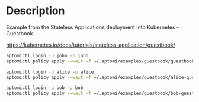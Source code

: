 # Description

Example from the Stateless Applications deployment into Kubernetes - Guestbook.

https://kubernetes.io/docs/tutorials/stateless-application/guestbook/

```bash
aptomictl login -u john -p john
aptomictl policy apply --wait -f ~/.aptomi/examples/guestbook/guestbook.yaml

aptomictl login -u alice -p alice
aptomictl policy apply --wait -f ~/.aptomi/examples/guestbook/alice-guestbook.yaml

aptomictl login -u bob -p bob
aptomictl policy apply --wait -f ~/.aptomi/examples/guestbook/bob-guestbook.yaml
```
